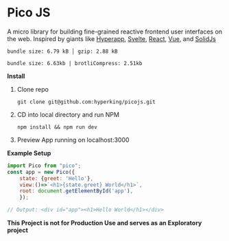 # Pico JS

A micro library for building fine-grained reactive frontend user interfaces on the web.
Inspired by giants like [Hyperapp](https://github.com/jorgebucaran/hyperapp), [Svelte](https://github.com/sveltejs/svelte), [React](https://github.com/facebook/react), [Vue](https://github.com/vuejs/), and [SolidJs](https://github.com/solidjs/solid)

`bundle size: 6.79 kB │ gzip: 2.88 kB`

`bundle size: 6.63kb | brotliCompress: 2.51kb`

**Install**

1. Clone repo
    ```
    git clone git@github.com:hyperking/picojs.git
    ```
2. CD into local directory and run NPM
    ```
    npm install && npm run dev
    ```
3. Preview App running on localhost:3000

**Example Setup**

```js
import Pico from "pico";
const app = new Pico({
    state: {greet: 'Hello'},
    view:()=>`<h1>{state.greet} World</h1>`,
    root: document.getElementById('app'),
    });

// Output: <div id="app"><h1>Hello World</h1></div>
```

**This Project is not for Production Use and serves as an Exploratory project**


